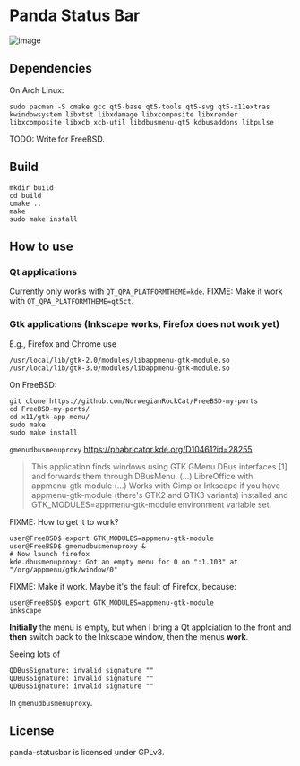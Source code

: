 # Panda Status Bar

![image](https://user-images.githubusercontent.com/2480569/94789725-96ed8d00-03d5-11eb-95e8-7f17f6166de4.png)

## Dependencies

On Arch Linux:

`sudo pacman -S cmake gcc qt5-base qt5-tools qt5-svg qt5-x11extras kwindowsystem libxtst libxdamage libxcomposite libxrender libxcomposite libxcb xcb-util libdbusmenu-qt5 kdbusaddons libpulse`

TODO: Write for FreeBSD.

## Build

```
mkdir build
cd build
cmake ..
make
sudo make install
```
## How to use

### Qt applications

Currently only works with `QT_QPA_PLATFORMTHEME=kde`. FIXME: Make it work with `QT_QPA_PLATFORMTHEME=qt5ct`.

### Gtk applications (Inkscape works, Firefox does not work yet)

E.g., Firefox and Chrome use

```
/usr/local/lib/gtk-2.0/modules/libappmenu-gtk-module.so
/usr/local/lib/gtk-3.0/modules/libappmenu-gtk-module.so
```

On FreeBSD:

```
git clone https://github.com/NorwegianRockCat/FreeBSD-my-ports
cd FreeBSD-my-ports/
cd x11/gtk-app-menu/
sudo make
sudo make install
```

`gmenudbusmenuproxy` https://phabricator.kde.org/D10461?id=28255

> This application finds windows using GTK GMenu DBus interfaces [1] and forwards them through DBusMenu. (...) 
> LibreOffice with appmenu-gtk-module (...)
> Works with Gimp or Inkscape if you have appmenu-gtk-module (there's GTK2 and GTK3 variants) installed and GTK_MODULES=appmenu-gtk-module environment variable set.

FIXME: How to get it to work?

```
user@FreeBSD$ export GTK_MODULES=appmenu-gtk-module
user@FreeBSD$ gmenudbusmenuproxy &
# Now launch firefox
kde.dbusmenuproxy: Got an empty menu for 0 on ":1.103" at "/org/appmenu/gtk/window/0"
```

FIXME: Make it work. Maybe it's the fault of Firefox, because:

```
user@FreeBSD$ export GTK_MODULES=appmenu-gtk-module
inkscape
```

__Initially__ the menu is empty, but when I bring a Qt applciation to the front and __then__ switch back to the Inkscape window, then the menus __work__.


Seeing lots of

```
QDBusSignature: invalid signature ""
QDBusSignature: invalid signature ""
QDBusSignature: invalid signature ""
```

in `gmenudbusmenuproxy`.

## License

panda-statusbar is licensed under GPLv3.
